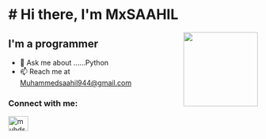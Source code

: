 # # Hi there, I'm MxSAAHIL

<img align='right' src='https://github.com/Rishit-dagli/Rishit-dagli/blob/master/images/octocat-anime.gif' width='150"'>

## I'm a programmer 

- 💬 Ask me about ......Python
- 📫 Reach me at Muhammedsaahil944@gmail.com 

### Connect with me:

<a href="https://instagram.com/muhdsaahil" target="blank"><img align="center" src="https://raw.githubusercontent.com/rahuldkjain/github-profile-readme-generator/master/src/images/icons/Social/instagram.svg" alt="muhdsaahil" height="30" width="40" /></a>
